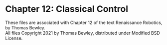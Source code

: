 # Chapter 12: Classical Control
These files are associated with Chapter 12 of the text Renaissance Robotics, by Thomas Bewley.<BR>
All files Copyright 2021 by Thomas Bewley, distributed under Modified BSD License.

